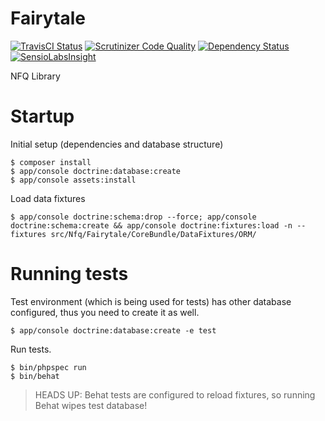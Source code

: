 Fairytale
=========

[![TravisCI Status](https://travis-ci.org/nfqakademija/fairytale.svg?branch=master)](https://travis-ci.org/nfqakademija/fairytale)
[![Scrutinizer Code Quality](https://scrutinizer-ci.com/g/nfqakademija/fairytale/badges/quality-score.png?b=master)](https://scrutinizer-ci.com/g/nfqakademija/fairytale/?branch=master)
[![Dependency Status](https://www.versioneye.com/user/projects/53e1446b151b35a8d100009d/badge.svg?style=flat)](https://www.versioneye.com/user/projects/53e1446b151b35a8d100009d)
[![SensioLabsInsight](https://insight.sensiolabs.com/projects/6551879e-855e-433c-b355-a80b2fd897e5/mini.png)](https://insight.sensiolabs.com/projects/6551879e-855e-433c-b355-a80b2fd897e5)
  
NFQ Library

Startup
=======

Initial setup (dependencies and database structure)
```
$ composer install
$ app/console doctrine:database:create
$ app/console assets:install
```

Load data fixtures
```
$ app/console doctrine:schema:drop --force; app/console doctrine:schema:create && app/console doctrine:fixtures:load -n --fixtures src/Nfq/Fairytale/CoreBundle/DataFixtures/ORM/
```

Running tests
=============

Test environment (which is being used for tests) has other database configured, thus you need to create it as well.
```
$ app/console doctrine:database:create -e test
```
Run tests.

```
$ bin/phpspec run
$ bin/behat
```

> HEADS UP: Behat tests are configured to reload fixtures, so running Behat wipes test database!

